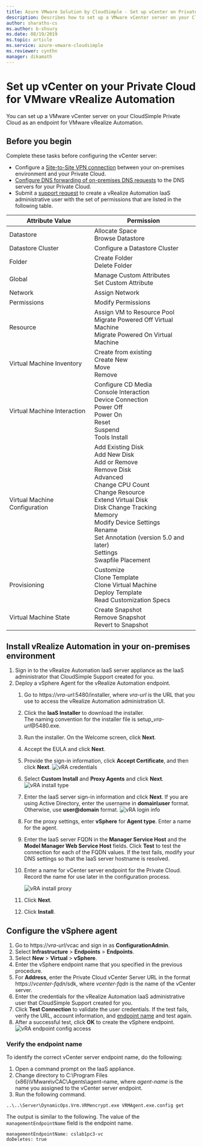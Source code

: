 ```yaml
--- 
title: Azure VMware Solution by CloudSimple - Set up vCenter on Private Cloud for vRealize Automation
description: Describes how to set up a VMware vCenter server on your CloudSimple Private Cloud as an endpoint for VMware vRealize Automation
author: sharaths-cs
ms.author: b-shsury 
ms.date: 08/19/2019 
ms.topic: article 
ms.service: azure-vmware-cloudsimple 
ms.reviewer: cynthn 
manager: dikamath 
---
```

# Set up vCenter on your Private Cloud for VMware vRealize Automation

You can set up a VMware vCenter server on your CloudSimple Private Cloud as an endpoint for VMware vRealize Automation.

## Before you begin

Complete these tasks before configuring the vCenter server:

* Configure a [Site-to-Site VPN connection](vpn-gateway.md#set-up-a-site-to-site-vpn-gateway) between your on-premises environment and your Private Cloud.
* [Configure DNS forwarding of on-premises DNS requests](on-premises-dns-setup.md) to the DNS servers for your Private Cloud.
* Submit a [support request](https://portal.azure.com/#blade/Microsoft_Azure_Support/HelpAndSupportBlade/newsupportrequest) to create a vRealize Automation IaaS administrative user with the set of permissions that are listed in the following table.

| Attribute Value | Permission |
------------ | ------------- |  
| Datastore |  Allocate Space <br> Browse Datastore |
| Datastore Cluster | Configure a Datastore Cluster |
| Folder | Create Folder <br>Delete Folder |
| Global |  Manage Custom Attributes<br>Set Custom Attribute |
| Network | Assign Network |
| Permissions | Modify Permissions |
| Resource | Assign VM to Resource Pool<br>Migrate Powered Off Virtual Machine<br>Migrate Powered On Virtual Machine |
| Virtual Machine Inventory |  Create from existing<br>Create New<br>Move<br>Remove | 
| Virtual Machine Interaction |  Configure CD Media<br>Console Interaction<br>Device Connection<br>Power Off<br>Power On<br>Reset<br>Suspend<br>Tools Install | 
| Virtual Machine Configuration |  Add Existing Disk<br>Add New Disk<br>Add or Remove<br>Remove Disk<br>Advanced<br>Change CPU Count<br>Change Resource<br>Extend Virtual Disk<br>Disk Change Tracking<br>Memory<br>Modify Device Settings<br>Rename<br>Set Annotation (version 5.0 and later)<br>Settings<br>Swapfile Placement |
| Provisioning |  Customize<br>Clone Template<br>Clone Virtual Machine<br>Deploy Template<br>Read Customization Specs |
| Virtual Machine State | Create Snapshot<br>Remove Snapshot<br>Revert to Snapshot |

## Install vRealize Automation in your on-premises environment

1. Sign in to the vRealize Automation IaaS server appliance as the IaaS administrator that CloudSimple Support created for you.
2. Deploy a vSphere Agent for the vRealize Automation endpoint.
    1. Go to https://*vra-url*:5480/installer, where *vra-url* is the URL that you use to access the vRealize Automation administration UI.
    2. Click the **IaaS Installer** to download the installer.<br>
    The naming convention for the installer file is setup_*vra-url*@5480.exe.
    3. Run the installer. On the Welcome screen, click **Next**.
    4. Accept the EULA and click **Next**.
    5. Provide the sign-in information, click **Accept Certificate**, and then click **Next**.
    ![vRA credentials](media/configure-vra-endpoint-login.png)
    6. Select **Custom Install** and **Proxy Agents** and click **Next**.
    ![vRA install type](media/configure-vra-endpoint-install-type.png)
    7. Enter the IaaS server sign-in information and click **Next**. If you are using Active Directory, enter the username in **domain\user** format. Otherwise, use **user@domain** format.
    ![vRA login info](media/configure-vra-endpoint-account.png)
    8. For the proxy settings, enter **vSphere** for **Agent type**. Enter a name for the agent.
    9. Enter the IaaS server FQDN in the **Manager Service Host** and the **Model Manager Web Service Host** fields. Click **Test** to test the connection for each of the FQDN values. If the test fails, modify your DNS settings so that the IaaS server hostname is resolved.
    10. Enter a name for vCenter server endpoint for the Private Cloud. Record the name for use later in the configuration process.

        ![vRA install proxy](media/configure-vra-endpoint-proxy.png)

    11. Click **Next**.
    12. Click **Install**.

## Configure the vSphere agent

1. Go to https://*vra-url*/vcac and sign in as **ConfigurationAdmin**.
2. Select **Infrastructure** > **Endpoints** > **Endpoints**.
3. Select **New** > **Virtual** > **vSphere**.
4. Enter the vSphere endpoint name that you specified in the previous procedure.
5. For **Address**, enter the Private Cloud vCenter Server URL in the format https://*vcenter-fqdn*/sdk, where *vcenter-fqdn* is the name of the vCenter server.
6. Enter the credentials for the vRealize Automation IaaS administrative user that CloudSimple Support created for you.
7. Click **Test Connection** to validate the user credentials. If the test fails, verify the URL, account information, and [endpoint name](#verify-the-endpoint-name) and test again.
8. After a successful test, click **OK** to create the vSphere endpoint.
    ![vRA endpoint config access](media/configure-vra-endpoint-vra-edit.png)

### Verify the endpoint name

To identify the correct vCenter server endpoint name, do the following:

1. Open a command prompt on the IaaS appliance.
2. Change directory to C:\Program Files (x86)\VMware\vCAC\Agents\agent-name, where *agent-name* is the name you assigned to the vCenter server endpoint.
3. Run the following command.

```
..\..\Server\DynamicOps.Vrm.VRMencrypt.exe VRMAgent.exe.config get
```

The output is similar to the following. The value of the `managementEndpointName` field is the endpoint name.

```
managementEndpointName: cslab1pc3-vc
doDeletes: true
```
